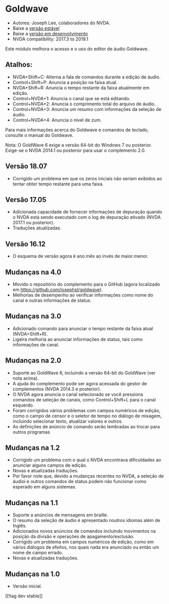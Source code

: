 # Goldwave #

* Autores: Joseph Lee, colaboradores do NVDA.
* Baixe a [versão estável][1]
* Baixe a [versão em desenvolvimento][2]
* NVDA compatibility: 2017.3 to 2019.1

Este módulo melhora o acesso e o uso do editor de áudio Goldwave.

## Atalhos: ##

* NVDA+Shift+C: Alterna a fala de comandos durante a edição de áudio.
* Control+Shift+P: Anuncia a posição na faixa atual.
* NVDA+Shift+R: Anuncia o tempo restante da faixa atualmente em edição.
* Control+NVDA+1: Anuncia o canal que se está editando.
* Control+NVDA+2: Anuncia o comprimento total do arquivo de áudio.
* Control+NVDA+3: Anuncia um resumo com informações da seleção de áudio.
* Control+NVDA+4: Anuncia o nível de zum.

Para mais informações acerca do Goldwave e comandos de teclado, consulte o
manual do Goldwave.

Nota: O GoldWave 6 exige a versão 64-bit do Windows 7 ou posterior. Exige-se
o NVDA 2014.1 ou posterior para usar o complemento 2.0.

## Versão 18.07

* Corrigido um problema em que os zeros iniciais não seriam exibidos ao
  tentar obter tempo restante para uma faixa.

## Versão 17.05

* Adicionada capacidade de fornecer informações de depuração quando o NVDA
  está sendo executado com o log de depuração ativado (NVDA 2017.1 ou
  posterior).
* Traduções atualizadas.

## Versão 16.12

* O esquema de versão agora é ano.mês ao invés de maior.menor.

## Mudanças na 4.0

* Movido o repositório do complemento para o GitHub (agora localizado em
  https://github.com/josephsl/goldwave).
* Melhorias de desempenho ao verificar informações como nome do canal e
  outras informações de status.

## Mudanças na 3.0

* Adicionado comando para anunciar o tempo restante da faixa atual
  (NVDA+Shift+R).
* Ligeira melhoria ao anunciar informações de status, tais como informações
  de canal.

## Mudanças na 2.0

* Suporte ao GoldWave 6, incluindo a versão 64-bit do GoldWave (ver nota
  acima).
* A ajuda do complemento pode ser agora acessada do gestor de complementos
  (NVDA 2014.3 e posterior).
* O NVDA agora anuncia o canal selecionado se você pressiona comandos de
  seleção de canais, como Control+Shift+L para o canal esquerdo.
* Foram corrigidos vários problemas com campos numéricos de edição, como o
  campo de censor e o seletor de tempo no diálogo de mixagem, incluindo
  selecionar texto, atualizar valores e outros.
* As definições de anúncio de comando serão lembradas ao trocar para outros
  programas

## Mudanças na 1.2

* Corrigido um problema com o qual o NVDA encontrava dificuldades ao
  anunciar alguns campos de edição.
* Novas e atualizadas traduções.
* Por favor note que, devido a mudanças recentes no NVDA, a seleção de
  áudioi e outros comandos de status podem não funcionar como esperado em
  alguns sistemas.

## Mudanças na 1.1

* Suporte a anúncios de mensagens em braille.
* O resumo da seleção de áudio é apresentado noutros idiomas além de Inglês.
* Adicionados novos anúncios de comandos incluindo movimentos na posição da
  divisão e operações de apagamento/exclusão.
* Corrigido um problema em campos numéricos de edição, como em vários
  diálogos de efeitos, nos quais nada era anunciado ou então um nome de
  campo errado.
* Novas e atualizadas traduções.

## Mudanças na 1.0

* Versão inicial.

[[!tag dev stable]]

[1]: https://addons.nvda-project.org/files/get.php?file=gwv

[2]: https://addons.nvda-project.org/files/get.php?file=gwv-dev
